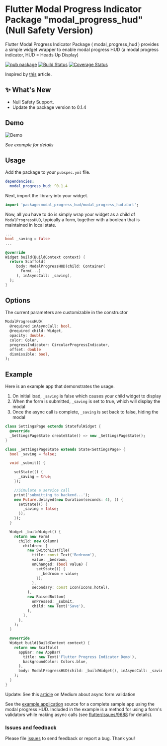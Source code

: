 # Flutter Modal Progress Indicator Package "modal_progress_hud" (Null Safety Version)

Flutter Modal Progress Indicator Package ( modal_progress_hud ) provides a simple widget wrapper to enable modal progress HUD (a modal progress indicator, HUD = Heads Up Display)

[![pub package](https://img.shields.io/pub/v/modal_progress_hud.svg)](https://pub.dartlang.org/packages/modal_progress_hud)
[![Build Status](https://travis-ci.org/mmcc007/modal_progress_hud.svg?branch=master)](https://travis-ci.org/mmcc007/modal_progress_hud)
[![Coverage Status](https://coveralls.io/repos/github/mmcc007/modal_progress_hud/badge.svg?branch=master)](https://coveralls.io/github/mmcc007/modal_progress_hud?branch=master)

Inspired by [this](https://codingwithjoe.com/flutter-how-to-build-a-modal-progress-indicator/) article.

## :sparkles: What's New
- Null Safety Support.
- Update the package version to 0.1.4

## Demo

![Demo](https://raw.githubusercontent.com/mmcc007/modal_progress_hud/master/modal_progress_hud.gif)

*See example for details*


## Usage

Add the package to your `pubspec.yml` file.

```yml
dependencies:
  modal_progress_hud: ^0.1.4
```

Next, import the library into your widget.

```dart
import 'package:modal_progress_hud/modal_progress_hud.dart';
```

Now, all you have to do is simply wrap your widget as a child of `ModalProgressHUD`, typically a form, together with a boolean that is maintained in local state.

```dart
...
bool _saving = false
...

@override
Widget build(BuildContext context) {
  return Scaffold(
     body: ModalProgressHUD(child: Container(
       Form(...)
     ), inAsyncCall: _saving),
  );
}
```


## Options

The current parameters are customizable in the constructor
```dart
ModalProgressHUD(
  @required inAsyncCall: bool,
  @required child: Widget,
  opacity: double,
  color: Color,
  progressIndicator: CircularProgressIndicator,
  offset: double
  dismissible: bool,
);
```


## Example

Here is an example app that demonstrates the usage. 

1. On initial load, `_saving` is false which causes your child widget to display
2. When the form is submitted, `_saving` is set to true, which will display the modal
3. Once the async call is complete, `_saving` is set back to false, hiding the modal


```dart
class SettingsPage extends StatefulWidget {
  @override
  _SettingsPageState createState() => new _SettingsPageState();
}

class _SettingsPageState extends State<SettingsPage> {
  bool _saving = false;

  void _submit() {

    setState(() {
      _saving = true;
    });

    //Simulate a service call
    print('submitting to backend...');
    new Future.delayed(new Duration(seconds: 4), () {
      setState(() {
        _saving = false;
      });
    });
  }

  Widget _buildWidget() {
    return new Form(
      child: new Column(
        children: [
          new SwitchListTile(
            title: const Text('Bedroom'),
            value: _bedroom,
            onChanged: (bool value) {
              setState(() {
                _bedroom = value;
              });
            },
            secondary: const Icon(Icons.hotel),
          ),
          new RaisedButton(
            onPressed: _submit,
            child: new Text('Save'),
          ),
        ],
      ),
    );
  }

  @override
  Widget build(BuildContext context) {
    return new Scaffold(
      appBar: new AppBar(
        title: new Text('Flutter Progress Indicator Demo'),
        backgroundColor: Colors.blue,
      ),
      body: ModalProgressHUD(child: _buildWidget(), inAsyncCall: _saving),
    );
  }
}

```

Update: See this [article](https://medium.com/@nocnoc/the-secret-to-async-validation-on-flutter-forms-4b273c667c03) on Medium about async form validation

See the [example application](https://github.com/hanisimo/modal_progress_hud/tree/master/example) source
for a complete sample app using the modal progress HUD. Included in the
example is a method for using a form's validators while making async
calls (see [flutter/issues/9688](https://github.com/flutter/flutter/issues/9688) for details).


### Issues and feedback

Please file [issues](https://github.com/mmcc007/modal_progress_hud/issues/new)
to send feedback or report a bug. Thank you!

